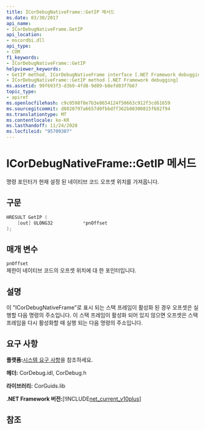 ```yaml
---
title: ICorDebugNativeFrame::GetIP 메서드
ms.date: 03/30/2017
api_name:
- ICorDebugNativeFrame.GetIP
api_location:
- mscordbi.dll
api_type:
- COM
f1_keywords:
- ICorDebugNativeFrame::GetIP
helpviewer_keywords:
- GetIP method, ICorDebugNativeFrame interface [.NET Framework debugging]
- ICorDebugNativeFrame::GetIP method [.NET Framework debugging]
ms.assetid: 99f693f3-d3b9-4fd8-9d09-b8efd03f7b67
topic_type:
- apiref
ms.openlocfilehash: c9c0598f8e7b3e8654124f50663c912f3cd61659
ms.sourcegitcommit: d8020797a6657d0fbbdff362b80300815f682f94
ms.translationtype: MT
ms.contentlocale: ko-KR
ms.lasthandoff: 11/24/2020
ms.locfileid: "95709307"
---
```

# <a name="icordebugnativeframegetip-method"></a>ICorDebugNativeFrame::GetIP 메서드

명령 포인터가 현재 설정 된 네이티브 코드 오프셋 위치를 가져옵니다.  
  
## <a name="syntax"></a>구문  
  
```cpp  
HRESULT GetIP (  
    [out] ULONG32           *pnOffset  
);  
```  
  
## <a name="parameters"></a>매개 변수  

 `pnOffset`  
 제한이 네이티브 코드의 오프셋 위치에 대 한 포인터입니다.  
  
## <a name="remarks"></a>설명  

 이 "ICorDebugNativeFrame"로 표시 되는 스택 프레임이 활성화 된 경우 오프셋은 실행할 다음 명령의 주소입니다. 이 스택 프레임이 활성화 되어 있지 않으면 오프셋은 스택 프레임을 다시 활성화할 때 실행 되는 다음 명령의 주소입니다.  
  
## <a name="requirements"></a>요구 사항  

 **플랫폼:**[시스템 요구 사항](../../get-started/system-requirements.md)을 참조하세요.  
  
 **헤더:** CorDebug.idl, CorDebug.h  
  
 **라이브러리:** CorGuids.lib  
  
 **.NET Framework 버전:**[!INCLUDE[net_current_v10plus](../../../../includes/net-current-v10plus-md.md)]  
  
## <a name="see-also"></a>참조
